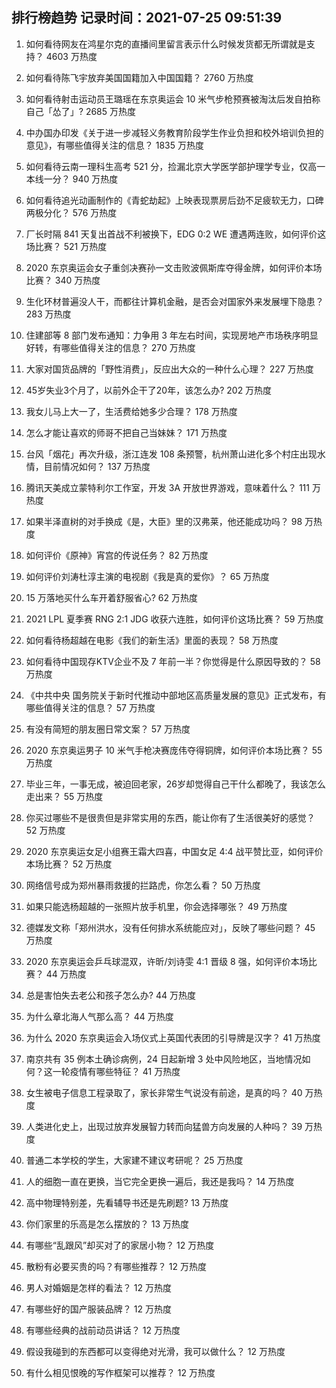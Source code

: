 
## 排行榜趋势 记录时间：2021-07-25 09:51:39
  
  1. 如何看待网友在鸿星尔克的直播间里留言表示什么时候发货都无所谓就是支持？ 4603 万热度
    
  2. 如何看待陈飞宇放弃美国国籍加入中国国籍？ 2760 万热度
    
  3. 如何看待射击运动员王璐瑶在东京奥运会 10 米气步枪预赛被淘汰后发自拍称自己「怂了」? 2685 万热度
    
  4. 中办国办印发《关于进一步减轻义务教育阶段学生作业负担和校外培训负担的意见》，有哪些值得关注的信息？ 1835 万热度
    
  5. 如何看待云南一理科生高考 521 分，捡漏北京大学医学部护理学专业，仅高一本线一分？ 940 万热度
    
  6. 如何看待追光动画制作的《青蛇劫起》上映表现票房后劲不足疲软无力，口碑两极分化？ 576 万热度
    
  7. 厂长时隔 841 天复出首战不利被换下，EDG 0:2 WE 遭遇两连败，如何评价这场比赛？ 521 万热度
    
  8. 2020 东京奥运会女子重剑决赛孙一文击败波佩斯库夺得金牌，如何评价本场比赛？ 340 万热度
    
  9. 生化环材普遍没人干，而都往计算机金融，是否会对国家外来发展埋下隐患？ 283 万热度
    
  10. 住建部等 8 部门发布通知：力争用 3 年左右时间，实现房地产市场秩序明显好转，有哪些值得关注的信息？ 270 万热度
    
  11. 大家对国货品牌的「野性消费」，反应出大众的一种什么心理？ 227 万热度
    
  12. 45岁失业3个月了，以前外企干了20年，该怎么办? 202 万热度
    
  13. 我女儿马上大一了，生活费给她多少合理？ 178 万热度
    
  14. 怎么才能让喜欢的师哥不把自己当妹妹？ 171 万热度
    
  15. 台风「烟花」再次升级，浙江连发 108 条预警，杭州萧山进化多个村庄出现水情，目前情况如何？ 137 万热度
    
  16. 腾讯天美成立蒙特利尔工作室，开发 3A 开放世界游戏，意味着什么？ 111 万热度
    
  17. 如果半泽直树的对手换成《是，大臣》里的汉弗莱，他还能成功吗？ 98 万热度
    
  18. 如何评价《原神》宵宫的传说任务？ 82 万热度
    
  19. 如何评价刘涛杜淳主演的电视剧《我是真的爱你》？ 65 万热度
    
  20. 15 万落地买什么车开着舒服省心? 62 万热度
    
  21. 2021 LPL 夏季赛 RNG 2:1 JDG 收获六连胜，如何评价这场比赛？ 59 万热度
    
  22. 如何看待杨超越在电影《我们的新生活》里面的表现？ 58 万热度
    
  23. 如何看待中国现存KTV企业不及 7 年前一半？你觉得是什么原因导致的？ 58 万热度
    
  24. 《中共中央 国务院关于新时代推动中部地区高质量发展的意见》正式发布，有哪些值得关注的信息？ 57 万热度
    
  25. 有没有简短的朋友圈日常文案？ 57 万热度
    
  26. 2020 东京奥运男子 10 米气手枪决赛庞伟夺得铜牌，如何评价本场比赛？ 55 万热度
    
  27. 毕业三年，一事无成，被迫回老家，26岁却觉得自己干什么都晚了，我该怎么走出来？ 55 万热度
    
  28. 你买过哪些不是很贵但是非常实用的东西，能让你有了生活很美好的感觉？ 52 万热度
    
  29. 2020 东京奥运女足小组赛王霜大四喜，中国女足 4:4 战平赞比亚，如何评价本场比赛？ 52 万热度
    
  30. 网络信号成为郑州暴雨救援的拦路虎，你怎么看？ 50 万热度
    
  31. 如果只能选杨超越的一张照片放手机里，你会选择哪张？ 49 万热度
    
  32. 德媒发文称「郑州洪水，没有任何排水系统能应对」，反映了哪些问题？ 45 万热度
    
  33. 2020 东京奥运会乒乓球混双，许昕/刘诗雯 4:1 晋级 8 强，如何评价本场比赛？ 44 万热度
    
  34. 总是害怕失去老公和孩子怎么办? 44 万热度
    
  35. 为什么章北海人气那么高？ 44 万热度
    
  36. 为什么 2020 东京奥运会入场仪式上英国代表团的引导牌是汉字？ 41 万热度
    
  37. 南京共有 35 例本土确诊病例，24 日起新增 3 处中风险地区，当地情况如何？这一轮疫情有哪些特征？ 41 万热度
    
  38. 女生被电子信息工程录取了，家长非常生气说没有前途，是真的吗？ 40 万热度
    
  39. 人类进化史上，出现过放弃发展智力转而向猛兽方向发展的人种吗？ 39 万热度
    
  40. 普通二本学校的学生，大家建不建议考研呢？ 25 万热度
    
  41. 人的细胞一直在更换，当它完全更换一遍后，我还是我吗？ 14 万热度
    
  42. 高中物理特别差，先看辅导书还是先刷题? 13 万热度
    
  43. 你们家里的乐高是怎么摆放的？ 13 万热度
    
  44. ​有哪些“乱跟风”却买对了的家居小物？ 12 万热度
    
  45. 散粉有必要买贵的吗？有哪些推荐？ 12 万热度
    
  46. 男人对婚姻是怎样的看法？ 12 万热度
    
  47. 有哪些好的国产服装品牌？ 12 万热度
    
  48. 有哪些经典的战前动员讲话？ 12 万热度
    
  49. 假设我碰到的东西都可以变得绝对光滑，我可以做什么？ 12 万热度
    
  50. 有什么相见恨晚的写作框架可以推荐？ 12 万热度
    